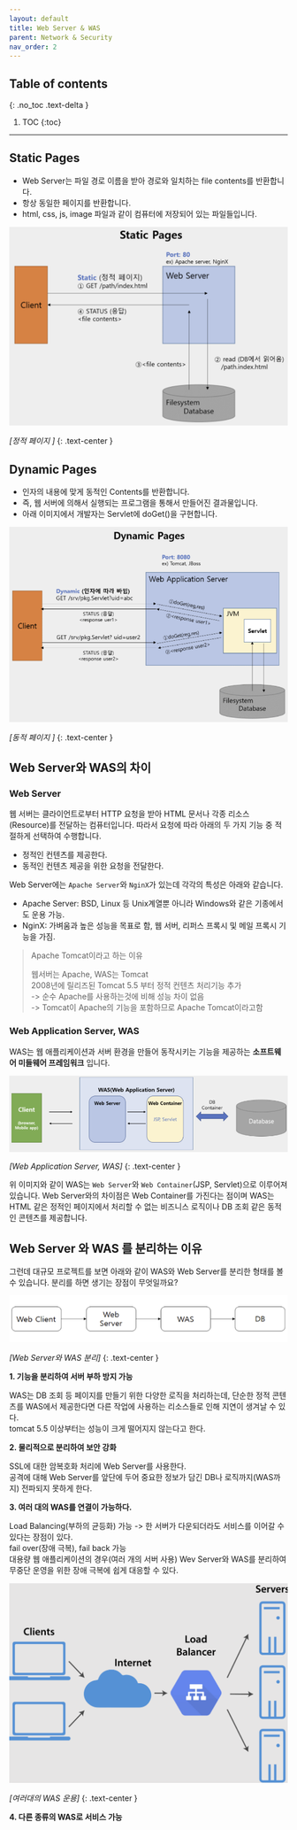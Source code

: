 ```yaml
---
layout: default
title: Web Server & WAS
parent: Network & Security
nav_order: 2
---
```



## Table of contents
{: .no_toc .text-delta }

1. TOC
{:toc}

---
## Static Pages

-   Web Server는 파일 경로 이름을 받아 경로와 일치하는 file contents를 반환합니다.
-   항상 동일한 페이지를 반환합니다.
-   html, css, js, image 파일과 같이 컴퓨터에 저장되어 있는 파일들입니다.


![](/assets/images/webserver1.png)

*[정적 페이지 ]*
{: .text-center }


## Dynamic Pages

-   인자의 내용에 맞게 동적인 Contents를 반환합니다.
-   즉, 웹 서버에 의해서 실행되는 프로그램을 통해서 만들어진 결과물입니다.
-   아래 이미지에서 개발자는 Servlet에 doGet()을 구현합니다.

 
![](/assets/images/webserver2.png)

*[동적 페이지 ]*
{: .text-center }


## Web Server와 WAS의 차이

### Web Server

웹 서버는 클라이언트로부터 HTTP 요청을 받아 HTML 문서나 각종 리소스(Resource)를 전달하는 컴퓨터입니다. 따라서 요청에 따라 아래의 두 가지 기능 중 적절하게 선택하여 수행합니다.

-   정적인 컨텐츠를 제공한다.
-   동적인 컨텐츠 제공을 위한 요청을 전달한다.

Web Server에는 `Apache Server`와 `NginX`가 있는데 각각의 특성은 아래와 같습니다.

-   Apache Server: BSD, Linux 등 Unix계열뿐 아니라 Windows와 같은 기종에서도 운용 가능.
-   NginX: 가벼움과 높은 성능을 목표로 함, 웹 서버, 리퍼스 프록시 및 메일 프록시 기능을 가짐.

> Apache Tomcat이라고 하는 이유
> 
> 웹서버는 Apache, WAS는 Tomcat  
> 2008년에 릴리즈된 Tomcat 5.5 부터 정적 컨텐츠 처리기능 추가  
> \-> 순수 Apache를 사용하는것에 비해 성능 차이 없음  
> \-> Tomcat이 Apache의 기능을 포함하므로 Apache Tomcat이라고함

### Web Application Server, WAS

WAS는 웹 애플리케이션과 서버 환경을 만들어 동작시키는 기능을 제공하는 **소프트웨어 미들웨어 프레임워크** 입니다.
 


![](/assets/images/webserver3.png)

*[Web Application Server, WAS]*
{: .text-center }


위 이미지와 같이 WAS는 `Web Server`와 `Web Container`(JSP, Servlet)으로 이루어져 있습니다. Web Server와의 차이점은 Web Container를 가진다는 점이며 WAS는 HTML 같은 정적인 페이지에서 처리할 수 없는 비즈니스 로직이나 DB 조회 같은 동적인 콘텐츠를 제공합니다.

## Web Server 와 WAS 를 분리하는 이유

그런데 대규모 프로젝트를 보면 아래와 같이 WAS와 Web Server를 분리한 형태를 볼 수 있습니다. 분리를 하면 생기는 장점이 무엇일까요?



![](/assets/images/webserver4.png)

*[Web Server와 WAS 분리]*
{: .text-center }

**1\. 기능을 분리하여 서버 부하 방지 가능**

WAS는 DB 조회 등 페이지를 만들기 위한 다양한 로직을 처리하는데, 단순한 정적 콘텐츠를 WAS에서 제공한다면 다른 작업에 사용하는 리소스들로 인해 지연이 생겨날 수 있다.  
tomcat 5.5 이상부터는 성능이 크게 떨어지지 않는다고 한다.

**2\. 물리적으로 분리하여 보안 강화**

SSL에 대한 암복호화 처리에 Web Server를 사용한다.  
공격에 대해 Web Server를 앞단에 두어 중요한 정보가 담긴 DB나 로직까지(WAS까지) 전파되지 못하게 한다.

**3\. 여러 대의 WAS를 연결이 가능하다.**

Load Balancing(부하의 균등화) 가능 -> 한 서버가 다운되더라도 서비스를 이어갈 수 있다는 장점이 있다.  
fail over(장애 극복), fail back 가능  
대용량 웹 애플리케이션의 경우(여러 개의 서버 사용) Wev Server와 WAS를 분리하여 무중단 운영을 위한 장애 극복에 쉽게 대응할 수 있다.



![](/assets/images/webserver5.png)

*[여러대의 WAS 운용]*
{: .text-center }



**4\. 다른 종류의 WAS로 서비스 가능**